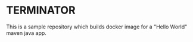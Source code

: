 # TERMINATOR

This is a sample repository which builds docker image for a "Hello World" maven java app.
